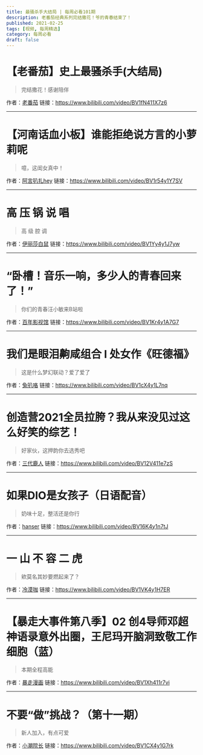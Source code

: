 ```yaml
---
title: 最骚杀手大结局 | 每周必看101期
description: 老番茄经典系列完结撒花！爷的青春结束了！
published: 2021-02-25
tags: [视频, 每周精选]
category: 每周必看
draft: false
---
```


# 【老番茄】史上最骚杀手(大结局)
> 完结撒花！感谢陪伴

作者：[老番茄](https://space.bilibili.com/546195)
链接：https://www.bilibili.com/video/BV1fN411X7z6

---

# 【河南话血小板】谁能拒绝说方言的小萝莉呢
> 噫，这闺女真中！

作者：[阿言叭扎hey](https://space.bilibili.com/532869526)
链接：https://www.bilibili.com/video/BV1r54y1Y7SV

---

# 高 压 锅 说 唱
> 高 级 腔 调

作者：[伊丽莎白鼠](https://space.bilibili.com/375375)
链接：https://www.bilibili.com/video/BV1Yy4y1J7yw

---

# “卧槽！音乐一响，多少人的青春回来了！”
> 你们的青春汪小敏来B站啦

作者：[百年影视馆](https://space.bilibili.com/513386561)
链接：https://www.bilibili.com/video/BV1Kr4y1A7G7

---

# 我们是眼泪齁咸组合 I 处女作《旺德福》
> 这是什么梦幻联动？爱了爱了

作者：[兔叭咯](https://space.bilibili.com/7788379)
链接：https://www.bilibili.com/video/BV1cX4y1L7nq

---

# 创造营2021全员拉胯？我从来没见过这么好笑的综艺！
> 好家伙，这押韵你去选秀吧

作者：[三代鹿人](https://space.bilibili.com/5870268)
链接：https://www.bilibili.com/video/BV12V411e7zS

---

# 如果DIO是女孩子（日语配音）
> 奶味十足，整活还是你行

作者：[hanser](https://space.bilibili.com/11073)
链接：https://www.bilibili.com/video/BV16K4y1n7tJ

---

# 一 山 不 容 二 虎
> 欸莫名其妙要燃起来了？

作者：[冷漠咖](https://space.bilibili.com/11295548)
链接：https://www.bilibili.com/video/BV1VK4y1H7ER

---

# 【暴走大事件第八季】02 创4导师邓超神语录意外出圈，王尼玛开脑洞致敬工作细胞（蓝）
> 本期全程高能

作者：[暴走漫画](https://space.bilibili.com/883968)
链接：https://www.bilibili.com/video/BV1Xh411r7vi

---

# 不要“做”挑战？（第十一期）
> 新人加入，有点可爱

作者：[小潮院长](https://space.bilibili.com/5970160)
链接：https://www.bilibili.com/video/BV1CX4y1G7rk

